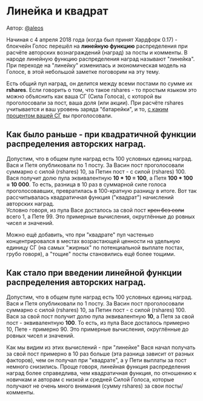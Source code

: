 # Линейка и квадрат

Автор: [@aleos](https://golos.io/@aleos)

Начиная с 4 апреля 2018 года \(когда был принят Хардфорк 0.17\) - блокчейн Голос перешёл на **линейную функцию** распределения при расчёте авторских вознаграждений \(наград\) за посты и комменты. В народе линейную функцию распределения наград называют "линейка". При переходе на "линейку" изменилась и экономическая модель на Голосе, в этой небольшой заметке поговорим на эту тему.

Есть общий пул наград, он делится между всеми постами по сумме их **rshares**. Если говорить о том, что такое rshares - то простым языком это можно объяснить как ваша СГ \(Сила Голоса\), с которой вы проголосовали за пост, ваша доля \(или акции\). При расчёте rshares учитывается и ваш уровень заряда "батарейки", и то, [с каким процентом вашей СГ](https://wiki.golos.io/1-introduction/The%20choice%20of%20the%20Power%20of%20the%20vote.html) вы проголосовали.

## Как было раньше - при квадратичной функции распределения авторских наград.

Допустим, что в общем пуле наград есть 100 условных единиц наград. Вася и Петя опубликовали по 1 посту. За Васин пост проголосовали суммарно с силой \(rshares\) 10, за Петин пост - с силой \(rshares\) 100. Вася получит долю пула эквивалентную **10 \* 10 = 100**, а Петя **100 \* 100 = 10 000**. То есть, разница в 10 раз в суммарной силе голоса проголосовавших, превратилась в 100-кратную разницу в итоге. Вот так рассчитывалась квадратичная функция \("квадрат"\) начислений авторских наград.  
Условно говоря, из пула Васе досталось за свой пост ~~хрен без соли~~ всего 1, а Пете 99. Это примерные вычисления, округлённые до ровных чисел и значений.

Можно ещё добавить, что при "квадрате" пул частенько концентрировался в местах возрастающей ценности на удельную единицу СГ \(на самых "жирных" по потенциальной выплате постах, грубо говоря\), а "тощие" посты становились ещё более тощими.

## Как стало при введении линейной функции распределения авторских наград.

Допустим, что в общем пуле наград есть 100 условных единиц наград. Вася и Петя опубликовали по 1 посту. За Васин пост проголосовали суммарно с силой \(rshares\) 10, за Петин пост - с силой \(rshares\) 100. Вася за свой пост получит долю пула эквивалентную **10**, а Петя за свой пост - эквивалентную **100**. То есть, из пула Васе досталось примерно 10, Пете - примерно 90. Это примерные вычисления, округлённые до ровных чисел и значений.

Как мы видим из этих вычислений - при "линейке" Вася начал получать за свой пост примерно в 10 раз больше \(эта разница зависит от разных факторов\), чем он получал при "квадрате", а у Пети выплаты за пост немного снизились. Проще говоря, линейная функция распределения наград более справедлива, чем квадратичная функция, по отношению к новичкам и авторам с низкой и средней Силой Голоса, которые получают не очень много внимания \(сумму rshares\) за свои посты/комменты.

